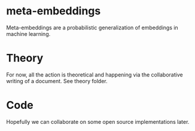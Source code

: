 # meta-embeddings
Meta-embeddings are a probabilistic generalization of embeddings in machine learning.

# Theory
For now, all the action is theoretical and happening via the collaborative writing of a document. See theory folder. 

# Code
Hopefully we can collaborate on some open source implementations later.
